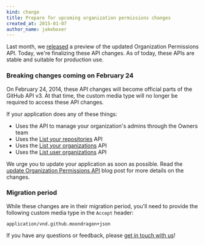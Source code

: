 ```yaml
---
kind: change
title: Prepare for upcoming organization permissions changes
created_at: 2015-01-07
author_name: jakeboxer
---
```


Last month, we [released][org-permissions-preview] a preview of the updated Organization Permissions API. Today, we're finalizing these API changes. As of today, these APIs are stable and suitable for production use.

### Breaking changes coming on February 24

On February 24, 2014, these API changes will become official parts of the GitHub API v3. At that time, the custom media type will no longer be required to access these API changes.

If your application does any of these things:

- Uses the API to manage your organization's admins through the Owners team
- Uses the [List your repositories][list-your-repos] API
- Uses the [List your organizations][list-your-organizations] API
- Uses the [List user organizations][list-user-organizations] API

We urge you to update your application as soon as possible. Read the [update Organization Permissions API][org-permissions-preview] blog post for more details on the changes.

### Migration period

While these changes are in their migration period, you'll need to provide the following custom media type in the `Accept` header:

    application/vnd.github.moondragon+json

If you have any questions or feedback, please [get in touch with us][contact]!

[org-permissions-preview]: /changes/2014-12-08-organization-permissions-api-preview/
[list-your-repos]: /v3/repos/#list-your-repositories
[list-user-organizations]: /v3/orgs/#list-user-organizations
[list-your-organizations]: /v3/orgs/#list-your-organizations
[contact]: https://github.com/contact?form[subject]=Organization+Permissions+API
